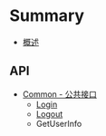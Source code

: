 # Summary

* [概述](README.md)

## API

* [Common - 公共接口](api/common.md)
  * [Login](api/common/login.md)
  * [Logout](api/common/logout.md)
  * GetUserInfo

